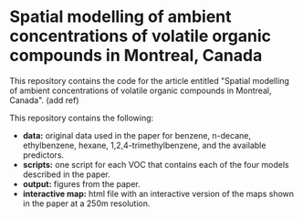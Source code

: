 # Spatial modelling of ambient concentrations of volatile organic compounds in Montreal, Canada

This repository contains the code for the article entitled "Spatial modelling of ambient concentrations of volatile organic compounds in Montreal, Canada". (add ref)


This repository contains the following:

- **data:** original data used in the paper for benzene, n-decane, ethylbenzene, hexane, 1,2,4-trimethylbenzene, and the available predictors.
- **scripts:** one script for each VOC that contains each of the four models described in the paper.
- **output:** figures from the paper.
- **interactive map:** html file with an interactive version of the maps shown in the paper at a 250m resolution.
